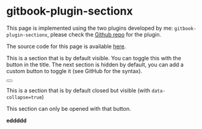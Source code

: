 gitbook-plugin-sectionx
===

<!--sec data-title="Introduction" data-id="intro" data-nopdf="true" ces-->
This page is implemented using the two plugins developed by me: ```gitbook-plugin-sectionx```, please check the [Github repo](https://github.com/ymcatar/gitbook-plugin-sectionx) for the plugin.

The source code for this page is available [here](https://raw.githubusercontent.com/ymcatar/gitbook-test/master/testing_sectionx.md).
<!--endsec-->

<!--sec data-title="Example 1" data-id="section1" ces-->
This is a section that is by default visible. You can toggle this with the button in the title. The next section is hidden by default, you can add a custom button to toggle it (see GitHub for the syntax).

<button class="section" target="section3" show="Show the next section" hide="Hide the next section"></button>
<!--endsec-->

<!--sec data-title="Example 2" data-id="section2" data-collapse=true ces-->
This is a section that is by default closed but visible (with ```data-collapse=true```)
<!--endsec-->

<!--sec data-title="Hidden 3" data-id="section3" data-show=false ces-->
This section can only be opened with that button.
<!--endsec-->

<b>eddddd</b>